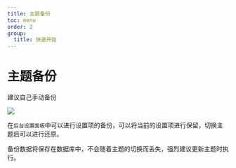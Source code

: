 ```yaml
---
title: 主题备份
toc: menu
order: 2
group:
  title: 快速开始
---
```


# 主题备份

<Alert type="warning">
建议自己手动备份
</Alert>

![](https://cdn.jsdelivr.net/gh/iRoZhi/irils-imgs/picgo/202110171459261.png)

在<code>后台设置面板</code>中可以进行设置项的备份，可以将当前的设置项进行保留，切换主题后可以进行还原。

备份数据将保存在数据库中，不会随着主题的切换而丢失，强烈建议更新主题时执行。
